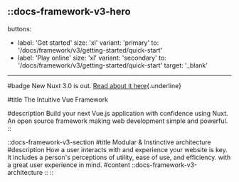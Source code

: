 ::docs-framework-v3-hero
---
buttons:
  - label: 'Get started'
    size: 'xl'
    variant: 'primary'
    to: '/docs/framework/v3/getting-started/quick-start'
  - label: 'Play online'
    size: 'xl'
    variant: 'secondary'
    to: '/docs/framework/v3/getting-started/quick-start'
    target: '_blank'
---

#badge
New
Nuxt 3.0 is out. [Read about it here](https://github.com/nuxt){.underline}

#title
The Intuitive Vue Framework

#description
Build your next Vue.js application with confidence using Nuxt. An open source framework making web development simple and powerful.
::

::docs-framework-v3-section
#title
Modular & Instinctive architecture
#description
How a user interacts with and experience your website is key. It includes a person's perceptions of utility, ease of use, and efficiency. with a great user experience in mind.
#content
  ::docs-framework-v3-architecture
  ::
::
